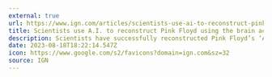 ```yaml
---
external: true
url: https://www.ign.com/articles/scientists-use-ai-to-reconstruct-pink-floyd-using-the-brain-activity-of-surgical-patients
title: Scientists use A.I. to reconstruct Pink Floyd using the brain activity of surgical patients
description: Scientists have successfully reconstructed Pink Floyd’s ‘Another Brick in the Wall Part 1’ by decoding the brain activity of patients who listened to the song while waiting for brain surgery.
date: 2023-08-18T18:22:14.547Z
icon: https://www.google.com/s2/favicons?domain=ign.com&sz=32
source: IGN
---
```

